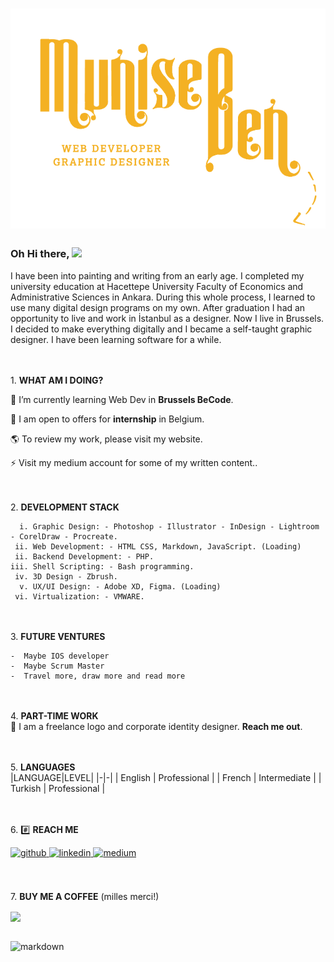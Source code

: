 # ![Munise Ben Header](kck.png)
### Oh Hi there, ![](https://user-images.githubusercontent.com/18350557/176309783-0785949b-9127-417c-8b55-ab5a4333674e.gif)
I have been into painting and writing from an early age. I completed my university education at Hacettepe University Faculty of Economics and Administrative Sciences in Ankara. During this whole process, I learned to use many digital design programs on my own. After graduation I had an opportunity to live and work in İstanbul as a designer. Now I live in Brussels. I decided to make everything digitally and I became a self-taught graphic designer. I have been learning software for a while.<br>

<br><br>1.   **WHAT AM I DOING?**<br>


🌱 I’m currently learning Web Dev in **Brussels BeCode**.

🤍 I am open to offers for **internship** in Belgium.

🌎 To review my work, please visit my website.

⚡ Visit my medium account for some of my written content..<br>

<br><br> 2.  **DEVELOPMENT STACK**<br>

      i. Graphic Design: - Photoshop - Illustrator - InDesign - Lightroom - CorelDraw - Procreate.
     ii. Web Development: - HTML CSS, Markdown, JavaScript. (Loading)
     ii. Backend Development: - PHP.
    iii. Shell Scripting: - Bash programming.
     iv. 3D Design - Zbrush.
      v. UX/UI Design: - Adobe XD, Figma. (Loading)
     vi. Virtualization: - VMWARE.




<br><br>3.  **FUTURE VENTURES**<br>

    -  Maybe IOS developer
    -  Maybe Scrum Master
    -  Travel more, draw more and read more


<br><br>4.   **PART-TIME WORK**<br>
🌱 I am a freelance logo and corporate identity designer. **Reach me out**.


<br><br>5.   **LANGUAGES**<br>
|LANGUAGE|LEVEL|
|-|-|
| English | Professional |
| French | Intermediate |
| Turkish | Professional |



<br><br>6. #️⃣ **REACH ME**<br>


<div align="left">
<a href="https://github.com/muniseben" target="_blank">
<img src=https://img.shields.io/badge/github-%2324292e.svg?&style=for-the-badge&logo=github&logoColor=white alt=github style="margin-bottom: 5px;" />
</a>
<a href="https://linkedin.com/in/munise-ben" target="_blank">
<img src=https://img.shields.io/badge/linkedin-%231E77B5.svg?&style=for-the-badge&logo=linkedin&logoColor=white alt=linkedin style="margin-bottom: 5px;" />
</a>
<a href="https://medium.com/@muniseben" target="_blank">
<img src=https://img.shields.io/badge/medium-%23292929.svg?&style=for-the-badge&logo=medium&logoColor=white alt=medium style="margin-bottom: 5px;" />
</a>
</div>

<br><br>7.  **BUY ME A COFFEE** (milles merci!)<br>
<div align="left">
            <a href="https://paypal.me/@muniseben" target="_blank" style="display: inline-block;">
                <img
                    src="https://img.shields.io/badge/Donate-PayPal-blue.svg?style=flat-square&logo=paypal"
                    align="center"
                />
            </a></div>
<br />


![markdown](https://media.giphy.com/media/Cijc1E0mhnR69KyjH6/giphy.gif)
